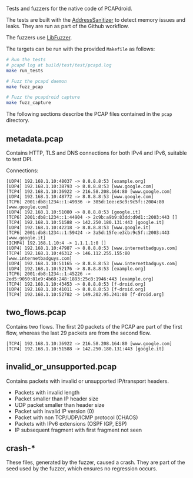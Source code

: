 Tests and fuzzers for the native code of PCAPdroid.

The tests are built with the [AddressSanitizer](https://clang.llvm.org/docs/AddressSanitizer.html) to detect memory issues and leaks. They are run as part of the Github workflow.

The fuzzers use [LibFuzzer](https://llvm.org/docs/LibFuzzer.html).

The targets can be run with the provided `Makefile` as follows:

```bash
# Run the tests
# pcapd log at build/test/test/pcapd.log
make run_tests

# Fuzz the pcapd daemon
make fuzz_pcap

# Fuzz the pcapdroid capture
make fuzz_capture
```

The following sections describe the PCAP files contained in the `pcap` directory.

## metadata.pcap

Contains HTTP, TLS and DNS connections for both IPv4 and IPv6, suitable to test DPI.

Connections:

```
[UDP4] 192.168.1.10:48037 -> 8.8.8.8:53 [example.org]
[UDP4] 192.168.1.10:38793 -> 8.8.8.8:53 [www.google.com]
[TCP4] 192.168.1.10:36922 -> 216.58.208.164:80 [www.google.com]
[UDP4] 192.168.1.10:48772 -> 8.8.8.8:53 [www.google.com]
[TCP6] 2001:db8:1234::1:49936 -> 385d:1ee:e3c9:9c5f::2004:80 [www.google.com]
[UDP4] 192.168.1.10:51080 -> 8.8.8.8:53 [google.it]
[TCP6] 2001:db8:1234::1:44904 -> 2c9b:a9b9:83dd:d9d1::2003:443 []
[TCP4] 192.168.1.10:51588 -> 142.250.180.131:443 [google.it]
[UDP4] 192.168.1.10:42218 -> 8.8.8.8:53 [www.google.it]
[TCP6] 2001:db8:1234::1:59424 -> 3a5d:15fe:e3cb:9c5f::2003:443 [www.google.it]
[ICMP4] 192.168.1.10:4 -> 1.1.1.1:0 []
[UDP4] 192.168.1.10:47987 -> 8.8.8.8:53 [www.internetbadguys.com]
[TCP4] 192.168.1.10:46312 -> 146.112.255.155:80 [www.internetbadguys.com]
[UDP4] 192.168.1.10:51165 -> 8.8.8.8:53 [www.internetbadguys.com]
[UDP4] 192.168.1.10:52176 -> 8.8.8.8:53 [example.org]
[TCP6] 2001:db8:1234::1:45226 -> 2ed5:9050:81e9:4b68:248:1893:25c8:1946:443 [example.org]
[TCP4] 192.168.1.10:43453 -> 8.8.8.8:53 [f-droid.org]
[UDP4] 192.168.1.10:41011 -> 8.8.8.8:53 [f-droid.org]
[TCP4] 192.168.1.10:52782 -> 149.202.95.241:80 [f-droid.org]
```

## two_flows.pcap

Contains two flows. The first 20 packets of the PCAP are part of the first flow, whereas
the last 29 packets are from the second flow.

```
[TCP4] 192.168.1.10:36922 -> 216.58.208.164:80 [www.google.com]
[TCP4] 192.168.1.10:51588 -> 142.250.180.131:443 [google.it]
```

## invalid_or_unsupported.pcap

Contains packets with invalid or unsupported IP/transport headers.

- Packets with invalid length
- Packet smaller than IP header size
- UDP packet smaller than header size
- Packet with invalid IP version (0)
- Packet with non TCP/UDP/ICMP protocol (CHAOS)
- Packets with IPv6 extensions (OSPF IGP, ESP)
- IP subsequent fragment with first fragment not seen

## crash-*

These files, generated by the fuzzer, caused a crash. They are part of
the seed used by the fuzzer, which ensures no regression occurs.
